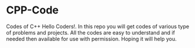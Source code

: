 # CPP-Code
Codes of C++
Hello Coders!. In this repo you will get codes of various type
of problems and projects. 
All the codes are easy to understand and if needed then available for use 
with permission.
Hoping it will help you.
